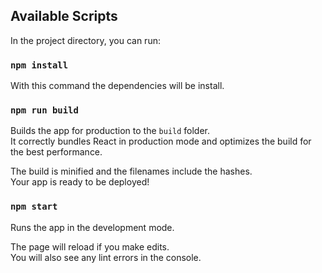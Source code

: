 



## Available Scripts

In the project directory, you can run:

### `npm install`

With this command the dependencies will be install.

### `npm run build`

Builds the app for production to the `build` folder.<br />
It correctly bundles React in production mode and optimizes the build for the best performance.

The build is minified and the filenames include the hashes.<br />
Your app is ready to be deployed!

### `npm start`

Runs the app in the development mode.<br />

The page will reload if you make edits.<br />
You will also see any lint errors in the console.


